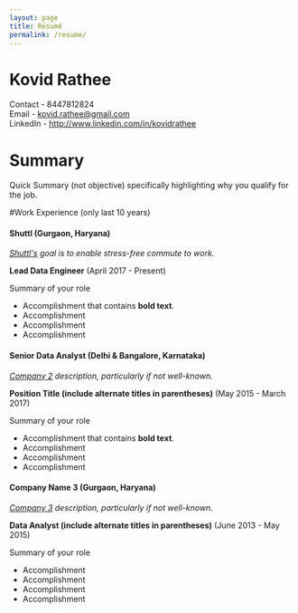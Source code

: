 ```yaml
---
layout: page
title: Résumé
permalink: /resume/
---
```


# Kovid Rathee  

Contact - 8447812824  
Email - kovid.rathee@gmail.com  
LinkedIn - http://www.linkedin.com/in/kovidrathee  

# Summary

Quick Summary (not objective) specifically highlighting why you qualify for the job.

#Work Experience (only last 10 years)

#### Shuttl (Gurgaon, Haryana)
*[Shuttl's][] goal is to enable stress-free commute to work.*

**Lead Data Engineer** (April 2017 - Present)

Summary of your role

- Accomplishment that contains **bold text**.
- Accomplishment
- Accomplishment
- Accomplishment

#### Senior Data Analyst (Delhi & Bangalore, Karnataka)
*[Company 2][] description, particularly if not well-known.*

**Position Title (include alternate titles in parentheses)** (May 2015 - March 2017)

Summary of your role

- Accomplishment that contains **bold text**.
- Accomplishment
- Accomplishment
- Accomplishment

#### Company Name 3 (Gurgaon, Haryana)
*[Company 3][] description, particularly if not well-known.*

**Data Analyst (include alternate titles in parentheses)** (June 2013 - May 2015)

Summary of your role

- Accomplishment
- Accomplishment
- Accomplishment
- Accomplishment


[Shuttl's]: http://www.shuttl.com/
[Company 2]: http://www.example.com/company2
[Company 3]: http://www.example.com/company2
